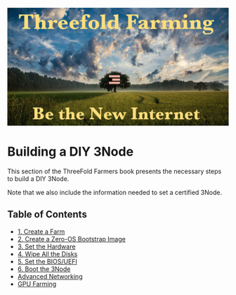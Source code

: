 ![Farming_Title](./img/farming_30.png)

<h1>  Building a DIY 3Node </h1>

This section of the ThreeFold Farmers book presents the necessary steps to build a DIY 3Node. 

Note that we also include the information needed to set a certified 3Node.

<h2> Table of Contents </h2>

- [1. Create a Farm](./1_create_farm.md)
- [2. Create a Zero-OS Bootstrap Image](./2_bootstrap_image.md)
- [3. Set the Hardware](./3_set_hardware.md)
- [4. Wipe All the Disks](./4_wipe_all_disks.md)
- [5. Set the BIOS/UEFI](./5_set_bios_uefi.md)
- [6. Boot the 3Node](./6_boot_3node.md)
- [Advanced Networking](./advanced_networking.md)
- [GPU Farming](./gpu_farming.md)
